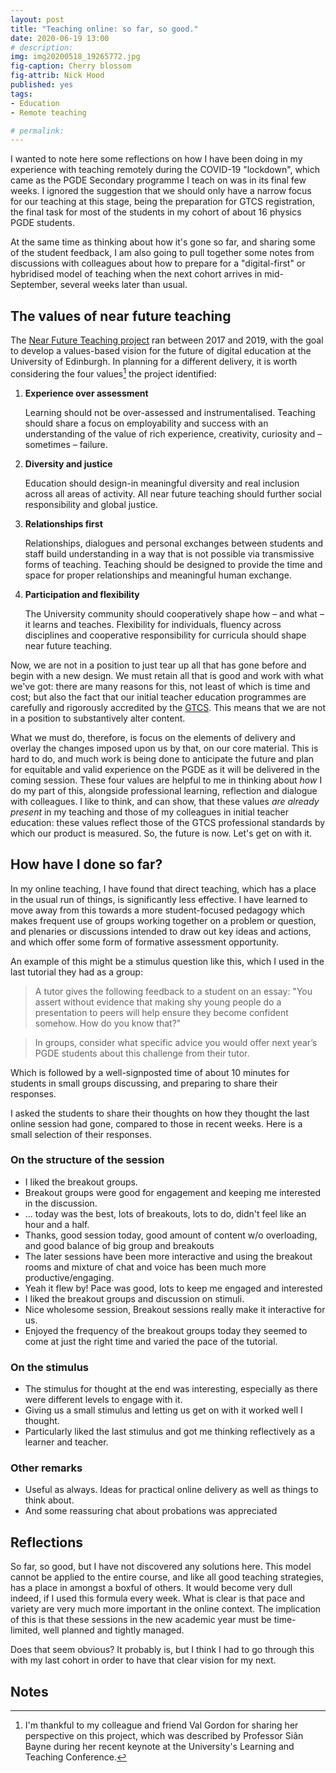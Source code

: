 ```yaml
---
layout: post
title: "Teaching online: so far, so good."
date: 2020-06-19 13:00
# description: 
img: img20200518_19265772.jpg
fig-caption: Cherry blossom
fig-attrib: Nick Hood
published: yes
tags:
- Education
- Remote teaching

# permalink:
---
```


I wanted to note here some reflections on how I have been doing in my experience with teaching remotely during the COVID-19 "lockdown", which came as the PGDE Secondary programme I teach on was in its final few weeks. I ignored the suggestion that we should only have a narrow focus for our teaching at this stage, being the preparation for GTCS registration, the final task for most of the students in my cohort of about 16 physics PGDE students.

At the same time as thinking about how it's gone so far, and sharing some of the student feedback, I am also going to pull together some notes from discussions with colleagues about how to prepare for a "digital-first" or hybridised model of teaching when the next cohort arrives in mid-September, several weeks later than usual.

## The values of near future teaching
The [Near Future Teaching project](https://www.nearfutureteaching.ed.ac.uk/) ran between 2017 and 2019, with the goal to develop a values-based vision for the future of digital education at the University of Edinburgh. In planning for a different delivery, it is worth considering the four values[^thanksval] the project identified:

1. **Experience over assessment**
   
   Learning should not be over-assessed and instrumentalised. Teaching should share a focus on employability and success with an understanding of the value of rich experience, creativity, curiosity and – sometimes – failure.
   
2. **Diversity and justice**

	Education should design-in meaningful diversity and real inclusion across all areas of activity. All near future teaching should further social responsibility and global justice.

3. **Relationships first**

	Relationships, dialogues and personal exchanges between students and staff build understanding in a way that is not possible via transmissive forms of teaching. Teaching should be designed to provide the time and space for proper relationships and meaningful human exchange.

4. **Participation and flexibility**

	The University community should cooperatively shape how – and what – it learns and teaches. Flexibility for individuals, fluency across disciplines and cooperative responsibility for curricula should shape near future teaching.

Now, we are not in a position to just tear up all that has gone before and begin with a new design. We must retain all that is good and work with what we've got: there are many reasons for this, not least of which is time and cost; but also the fact that our initial teacher education programmes are carefully and rigorously accredited by the [GTCS](https://www.gtcs.org.uk/professional-update/research-and-practitioner-enquiry/professional-recognition/programmes-leading-to-professional-recognition.aspx). This means that we are not in a position to substantively alter content.

What we must do, therefore, is focus on the elements of delivery and overlay the changes imposed upon us by that, on our core material. This is hard to do, and much work is being done to anticipate the future and plan for equitable and valid experience on the PGDE as it will be delivered in the coming session. These four values are helpful to me in thinking about *how* I do my part of this, alongside professional learning, reflection and dialogue with colleagues. I like to think, and can show, that these values *are already present* in my teaching and those of my colleagues in initial teacher education: these values reflect those of the GTCS professional standards by which our product is measured. So, the future is now. Let's get on with it.

[^thanksval]: I'm thankful to my colleague and friend Val Gordon for sharing her perspective on this project, which was described by Professor Siân Bayne during her recent keynote at the University's Learning and Teaching Conference.

## How have I done so far?
In my online teaching, I have found that direct teaching, which has a place in the usual run of things, is significantly less effective. I have learned to move away from this towards a more student-focused pedagogy which makes frequent use of groups working together on a problem or question, and plenaries or discussions intended to draw out key ideas and actions, and which offer some form of formative assessment opportunity. 

An example of this might be a stimulus question like this, which I used in the last tutorial they had as a group:

> A tutor gives the following feedback to a student on an essay: "You assert without evidence that making shy young people do a presentation to peers will help ensure they become confident somehow. How do you know that?"

> In groups, consider what specific advice you would offer next year’s PGDE students about this challenge from their tutor.

Which is followed by a well-signposted time of about 10 minutes for students in small groups discussing, and preparing to share their responses.

I asked the students to share their thoughts on how they thought the last online session had gone, compared to those in recent weeks. Here is a small selection of their responses.

### On the structure of the session

* I liked the breakout groups. 
* Breakout groups were good for engagement and keeping me interested in the discussion.
* ... today was the best, lots of breakouts, lots to do, didn't feel like an hour and a half.
* Thanks, good session today, good amount of content w/o overloading, and good balance of big group and breakouts 
* The later sessions have been more interactive and using the breakout rooms and mixture of chat and voice has been much more productive/engaging.
* Yeah it flew by! Pace was good, lots to keep me engaged and interested
* I liked the breakout groups and discussion on stimuli. 
* Nice wholesome session, Breakout sessions really make it interactive for us. 
* Enjoyed the frequency of the breakout groups today they seemed to come at just the right time and varied the pace of the tutorial. 

### On the stimulus 

* The stimulus for thought at the end was interesting, especially as there were different levels to engage with it.
* Giving us a small stimulus and letting us get on with it worked well I thought.
* Particularly liked the last stimulus and got me thinking reflectively as a learner and teacher.

### Other remarks

* Useful as always. Ideas for practical online delivery as well as things to think about.
* And some reassuring chat about probations was appreciated 

## Reflections
So far, so good, but I have not discovered any solutions here. This model cannot be applied to the entire course, and like all good teaching strategies, has a place in amongst a boxful of others. It would become very dull indeed, if I used this formula every week. What is clear is that pace and variety are very much more important in the online context. The implication of this is that these sessions in the new academic year must be time-limited, well planned and tightly managed.

Does that seem obvious? It probably is, but I think I had to go through this with my last cohort in order to have that clear vision for my next. 

## Notes
